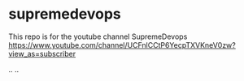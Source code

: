 # supremedevops

This repo is for the youtube channel SupremeDevops
https://www.youtube.com/channel/UCFnlCCtP6YecpTXVKneV0zw?view_as=subscriber

..
..
